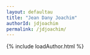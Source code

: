```yaml
---
layout: defaultau
title: "Jean Dany Joachim"
authorId: jdjoachim
permalink: /jdjoachim/
---
```

{% include loadAuthor.html %}
<script>
    $(document).ready(function(){
        showAuthorBio('{{ page.authorId }}');
   });
</script>